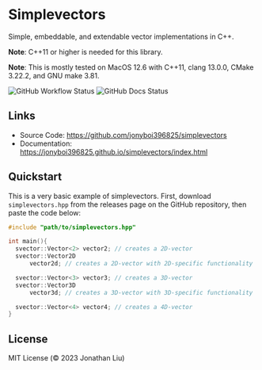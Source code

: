 # Simplevectors

Simple, embeddable, and extendable vector implementations in C++.

**Note**: C++11 or higher is needed for this library.

**Note**: This is mostly tested on MacOS 12.6 with C++11, clang 13.0.0, CMake 3.22.2, and GNU make 3.81.

![GitHub Workflow Status](https://img.shields.io/github/actions/workflow/status/jonyboi396825/simplevectors/test.yml)
![GitHub Docs Status](https://img.shields.io/github/actions/workflow/status/jonyboi396825/simplevectors/doc.yml?label=docs)

## Links

- Source Code: <https://github.com/jonyboi396825/simplevectors>
- Documentation: <https://jonyboi396825.github.io/simplevectors/index.html>

## Quickstart

This is a very basic example of simplevectors. First, download `simplevectors.hpp` from the releases page on the GitHub repository, then paste the code below:

```cpp
#include "path/to/simplevectors.hpp"

int main(){
  svector::Vector<2> vector2; // creates a 2D-vector
  svector::Vector2D
      vector2d; // creates a 2D-vector with 2D-specific functionality

  svector::Vector<3> vector3; // creates a 3D-vector
  svector::Vector3D
      vector3d; // creates a 3D-vector with 3D-specific functionality

  svector::Vector<4> vector4; // creates a 4D-vector
}
```

## License

MIT License (© 2023 Jonathan Liu)

